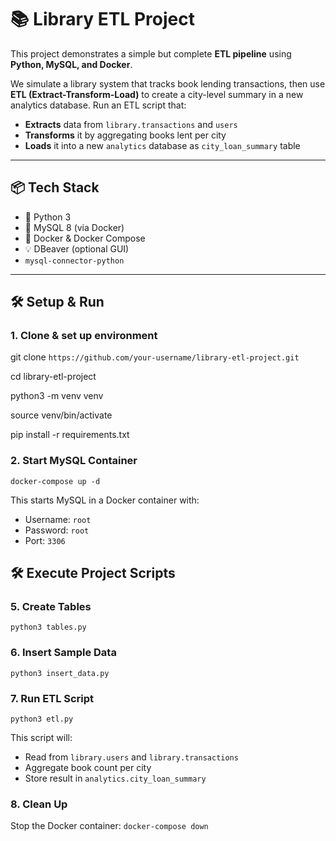 # 📚 Library ETL Project

This project demonstrates a simple but complete **ETL pipeline** using **Python, MySQL, and Docker**.

We simulate a library system that tracks book lending transactions, then use **ETL (Extract-Transform-Load)** to create a city-level summary in a new analytics database.
Run an ETL script that:
  - **Extracts** data from `library.transactions` and `users`
  - **Transforms** it by aggregating books lent per city
  - **Loads** it into a new `analytics` database as `city_loan_summary` table

---

## 📦 Tech Stack

- 🐍 Python 3
- 🐬 MySQL 8 (via Docker)
- 🐳 Docker & Docker Compose
- 💡 DBeaver (optional GUI)
- `mysql-connector-python`

---

## 🛠️ Setup & Run
### 1. Clone & set up environment
git clone `https://github.com/your-username/library-etl-project.git`

cd library-etl-project

python3 -m venv venv

source venv/bin/activate

pip install -r requirements.txt

### 2. Start MySQL Container
`docker-compose up -d`

This starts MySQL in a Docker container with:

- Username: `root`
- Password: `root`
- Port: `3306`

## 🛠️ Execute Project Scripts

### 5. Create Tables
`python3 tables.py`

### 6. Insert Sample Data
`python3 insert_data.py`

### 7. Run ETL Script
`python3 etl.py`

 This script will:
- Read from `library.users` and `library.transactions`
- Aggregate book count per city
- Store result in `analytics.city_loan_summary`

### 8. Clean Up
Stop the Docker container:
`docker-compose down`
